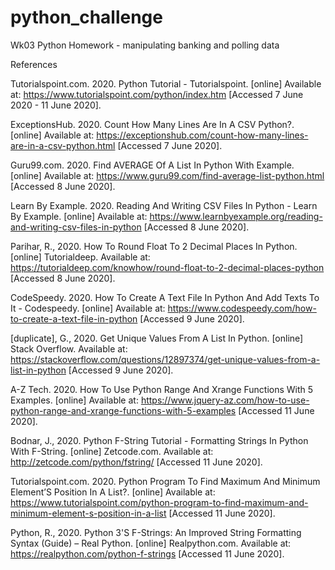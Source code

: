 # python_challenge
 Wk03 Python Homework - manipulating banking and polling data

References

Tutorialspoint.com. 2020. Python Tutorial - Tutorialspoint. [online] Available at: <https://www.tutorialspoint.com/python/index.htm> [Accessed 7 June 2020 - 11 June 2020].

ExceptionsHub. 2020. Count How Many Lines Are In A CSV Python?. [online] Available at: <https://exceptionshub.com/count-how-many-lines-are-in-a-csv-python.html> [Accessed 7 June 2020].

Guru99.com. 2020. Find AVERAGE Of A List In Python With Example. [online] Available at: <https://www.guru99.com/find-average-list-python.html> [Accessed 8 June 2020].

Learn By Example. 2020. Reading And Writing CSV Files In Python - Learn By Example. [online] Available at: <https://www.learnbyexample.org/reading-and-writing-csv-files-in-python> [Accessed 8 June 2020].

Parihar, R., 2020. How To Round Float To 2 Decimal Places In Python. [online] Tutorialdeep. Available at: <https://tutorialdeep.com/knowhow/round-float-to-2-decimal-places-python> [Accessed 8 June 2020].

CodeSpeedy. 2020. How To Create A Text File In Python And Add Texts To It - Codespeedy. [online] Available at: <https://www.codespeedy.com/how-to-create-a-text-file-in-python> [Accessed 9 June 2020].

[duplicate], G., 2020. Get Unique Values From A List In Python. [online] Stack Overflow. Available at: <https://stackoverflow.com/questions/12897374/get-unique-values-from-a-list-in-python> [Accessed 9 June 2020].

A-Z Tech. 2020. How To Use Python Range And Xrange Functions With 5 Examples. [online] Available at: <https://www.jquery-az.com/how-to-use-python-range-and-xrange-functions-with-5-examples> [Accessed 11 June 2020].

Bodnar, J., 2020. Python F-String Tutorial - Formatting Strings In Python With F-String. [online] Zetcode.com. Available at: <http://zetcode.com/python/fstring/> [Accessed 11 June 2020].

Tutorialspoint.com. 2020. Python Program To Find Maximum And Minimum Element’S Position In A List?. [online] Available at: <https://www.tutorialspoint.com/python-program-to-find-maximum-and-minimum-element-s-position-in-a-list> [Accessed 11 June 2020].

Python, R., 2020. Python 3'S F-Strings: An Improved String Formatting Syntax (Guide) – Real Python. [online] Realpython.com. Available at: <https://realpython.com/python-f-strings> [Accessed 11 June 2020].

